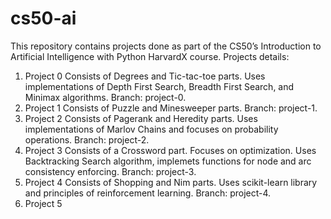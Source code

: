 # cs50-ai
This repository contains projects done as part of the CS50’s Introduction to Artificial Intelligence with Python HarvardX course.
Projects details:
1. Project 0
   Consists of Degrees and Tic-tac-toe parts. Uses implementations of Depth First Search, Breadth First Search, and Minimax algorithms.
   Branch: project-0.
2. Project 1
   Consists of Puzzle and Minesweeper parts.
   Branch: project-1.
3. Project 2
   Consists of Pagerank and Heredity parts. Uses implementations of Marlov Chains and focuses on probability operations.
   Branch: project-2.
4. Project 3
   Consists of a Crossword part. Focuses on optimization. Uses Backtracking Search algorithm, implemets functions for node and arc consistency enforcing.
   Branch: project-3.
5. Project 4
   Consists of Shopping and Nim parts. Uses scikit-learn library and principles of reinforcement learning.
   Branch: project-4.
6. Project 5
   
